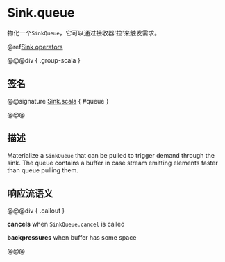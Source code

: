 # Sink.queue

物化一个`SinkQueue`，它可以通过接收器'拉'来触发需求。

@ref[Sink operators](../index.md#sink-operators)

@@@div { .group-scala }

## 签名

@@signature [Sink.scala](/akka-stream/src/main/scala/akka/stream/scaladsl/Sink.scala) { #queue }

@@@

## 描述

Materialize a `SinkQueue` that can be pulled to trigger demand through the sink. The queue contains a buffer in case stream emitting elements faster than queue pulling them.


## 响应流语义

@@@div { .callout }

**cancels** when  `SinkQueue.cancel` is called

**backpressures** when buffer has some space

@@@


